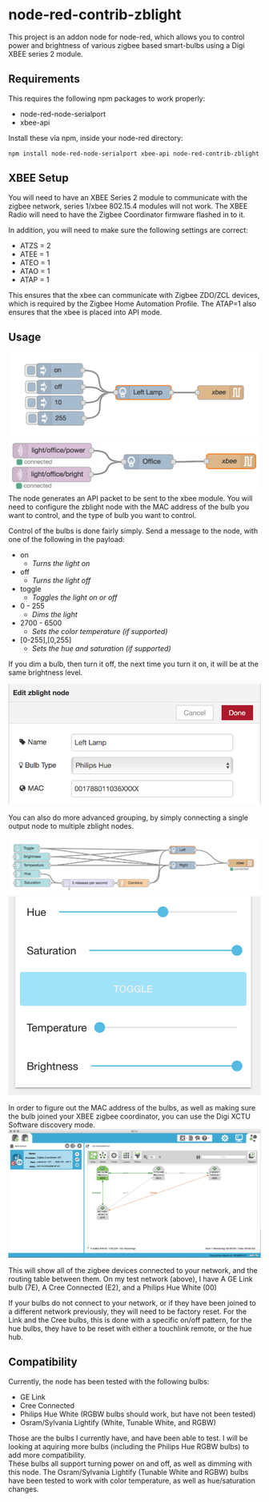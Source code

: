 # node-red-contrib-zblight

This project is an addon node for node-red, which allows you to control power and brightness
of various zigbee based smart-bulbs using a Digi XBEE series 2 module.

## Requirements

This requires the following npm packages to work properly:
* node-red-node-serialport
* xbee-api

Install these via npm, inside your node-red directory:
```
npm install node-red-node-serialport xbee-api node-red-contrib-zblight
```

## XBEE Setup

You will need to have an XBEE Series 2 module to communicate with the zigbee network, series 1/xbee 802.15.4 modules will not work.
The XBEE Radio will need to have the Zigbee Coordinator firmware flashed in to it.

In addition, you will need to make sure the following settings are correct:

* ATZS = 2
* ATEE = 1
* ATEO = 1
* ATAO = 1
* ATAP = 1

This ensures that the xbee can communicate with Zigbee ZDO/ZCL devices, which is required by the Zigbee Home Automation Profile.
The ATAP=1 also ensures that the xbee is placed into API mode.

## Usage
![flow](flow.png)
![mqtt-flow](mqtt-flow.png)
The node generates an API packet to be sent to the xbee module. You will need to configure the zblight node with the MAC address of the bulb you want to control, and the type of bulb you want to control.

Control of the bulbs is done fairly simply. Send a message to the node, with one of the following in the payload:
* on
    * _Turns the light on_
* off
    * _Turns the light off_
* toggle
    * _Toggles the light on or off_
* 0 - 255
    * _Dims the light_
* 2700 - 6500
    * _Sets the color temperature (if supported)_
* [0-255],[0,255]
    * _Sets the hue and saturation (if supported)_

If you dim a bulb, then turn it off, the next time you turn it on, it will be at the same brightness level.

![config](config.png)

You can also do more advanced grouping, by simply connecting a single output node to multiple zblight nodes.

![grouping](grouping.png)
![ui](ui.png)

In order to figure out the MAC address of the bulbs, as well as making sure the bulb joined your XBEE zigbee coordinator, you can use the Digi XCTU Software discovery mode.
![xctu](xctu.png)

This will show all of the zigbee devices connected to your network, and the routing table between them.
On my test network (above), I have A GE Link bulb (7E), A Cree Connected (E2), and a Philips Hue White (00)

If your bulbs do not connect to your network, or if they have been joined to a different network previously, they will need to be factory reset. For the Link and the Cree bulbs, this is done with a specific on/off pattern, for the hue bulbs, they have to be reset with either a touchlink remote, or the hue hub.

## Compatibility
Currently, the node has been tested with the following bulbs:
* GE Link
* Cree Connected
* Philips Hue White (RGBW bulbs should work, but have not been tested)
* Osram/Sylvania Lightify (White, Tunable White, and RGBW)

Those are the bulbs I currently have, and have been able to test. I will be looking at aquiring more bulbs (including the Philips Hue RGBW bulbs) to add more compatibility.  
These bulbs all support turning power on and off, as well as dimming with this node. The Osram/Sylvania Lightify (Tunable White and RGBW) bulbs have been tested to work with color temperature, as well as hue/saturation changes.
